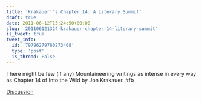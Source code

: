 ```yaml
---
title: 'Krakauer''s Chapter 14: A Literary Summit'
draft: true
date: 2011-06-12T13:24:50+00:00
slug: '201106121324-krakauer-chapter-14-literary-summit'
is_tweet: true
tweet_info:
  id: '79796279760273408'
  type: 'post'
  is_thread: False
---
```




There might be few (if any) Mountaineering writings as intense in every way as Chapter 14 of Into the Wild by Jon Krakauer. #fb

[Discussion](https://x.com/sytelus/status/79796279760273408)
